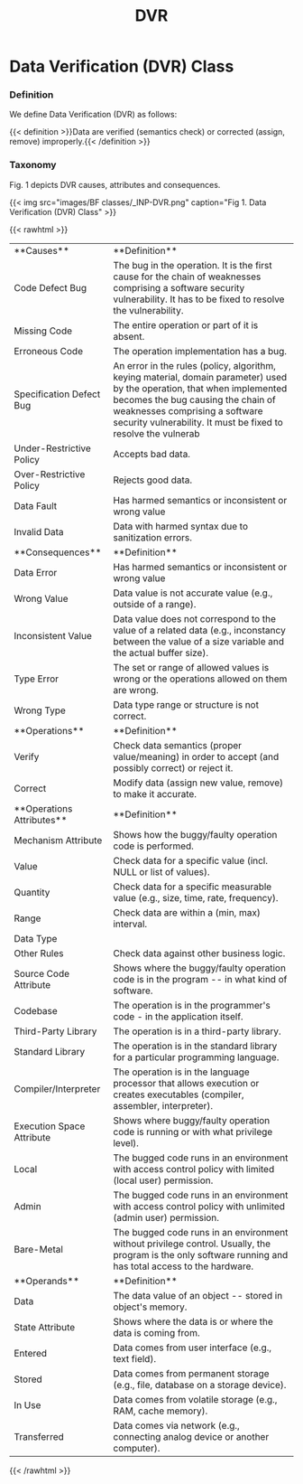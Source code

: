 ﻿---
weight: 3
title: "DVR"
---
# Data Verification (DVR) Class

### Definition

We define Data Verification (DVR) as follows:

{{< definition >}}Data are verified (semantics check) or corrected (assign, remove) improperly.{{< /definition >}}

### Taxonomy

Fig. 1 depicts DVR causes, attributes and consequences.

{{< img src="images/BF classes/_INP-DVR.png" caption="Fig 1. Data Verification (DVR) Class" >}}


{{< rawhtml >}}
<table class="table">
		<tr>
			<td>
				**Causes**
			</td>
	<td>
				**Definition**
			</td>
	</tr>
	<tr>
			<td>Code Defect Bug</td>
	<td>The bug in the operation. It is the first cause for the chain of weaknesses comprising a software security vulnerability. It has to be fixed to resolve the vulnerability.</td>
	</tr>
	<tr>
			<td>Missing Code </td>
	<td>The entire operation or part of it is absent.</td>
	</tr>
	<tr>
			<td>Erroneous Code </td>
	<td>The operation implementation has a bug.</td>
	</tr>
	<tr>
			<td>Specification Defect Bug</td>
	<td>An error in the rules (policy, algorithm, keying material, domain parameter) used by the operation, that when implemented becomes the bug causing the chain of weaknesses comprising a software security vulnerability. It must be fixed to resolve the vulnerab</td>
	</tr>
	<tr>
			<td>Under-Restrictive Policy </td>
	<td>Accepts bad data.</td>
	</tr>
	<tr>
			<td>Over-Restrictive Policy </td>
	<td>Rejects good data.</td>
	</tr>
	<tr>
			<td>Data Fault</td>
	<td>Has harmed semantics or inconsistent or wrong value</td>
	</tr>
	<tr>
			<td>Invalid Data </td>
	<td>Data with harmed syntax due to sanitization errors.</td>
	</tr>
	<tr>
			<td>
				**Consequences**
			</td>
	<td>
				**Definition**
			</td>
	</tr>
	<tr>
			<td>Data Error</td>
	<td>Has harmed semantics or inconsistent or wrong value</td>
	</tr>
	<tr>
			<td>Wrong Value </td>
	<td>Data value is not accurate value (e.g., outside of a range).</td>
	</tr>
	<tr>
			<td>Inconsistent Value </td>
	<td>Data value does not correspond to the value of a related data (e.g., inconstancy between the value of a size variable and the actual buffer size).</td>
	</tr>
	<tr>
			<td>Type Error</td>
	<td>The set or range of allowed values is wrong or the operations allowed on them are wrong.</td>
	</tr>
	<tr>
			<td>Wrong Type </td>
	<td>Data type range or structure is not correct.</td>
	</tr>
	<tr>
			<td>
				**Operations**
			</td>
	<td>
				**Definition**
			</td>
	</tr>
	<tr>
			<td>Verify </td>
	<td>Check data semantics (proper value/meaning) in order to accept (and possibly correct) or reject it.</td>
	</tr>
	<tr>
			<td>Correct </td>
	<td>Modify data (assign new value, remove) to make it accurate.</td>
	</tr>
	<tr>
			<td>
				**Operations Attributes**
			</td>
	<td>
				**Definition**
			</td>
	</tr>
	<tr>
			<td>Mechanism Attribute</td>
	<td>Shows how the buggy/faulty operation code is performed.</td>
	</tr>
	<tr>
			<td>Value </td>
	<td>Check data for a specific value (incl. NULL or list of values).</td>
	</tr>
	<tr>
			<td>Quantity </td>
	<td>Check data for a specific measurable value (e.g., size, time, rate, frequency).</td>
	</tr>
	<tr>
			<td>Range </td>
	<td>Check data are within a (min, max) interval.</td>
	</tr>
	<tr>
			<td>Data Type </td>
	<td></td>
	</tr>
	<tr>
			<td>Other Rules </td>
	<td>Check data against other business logic.</td>
	</tr>
	<tr>
			<td>Source Code Attribute</td>
	<td>Shows where the buggy/faulty operation code is in the program -- in what kind of software.</td>
	</tr>
	<tr>
			<td>Codebase </td>
	<td>The operation is in the programmer's code - in the application itself.</td>
	</tr>
	<tr>
			<td>Third-Party Library </td>
	<td>The operation is in a third-party library.</td>
	</tr>
	<tr>
			<td>Standard Library </td>
	<td>The operation is in the standard library for a particular programming language.</td>
	</tr>
	<tr>
			<td>Compiler/Interpreter </td>
	<td>The operation is in the language processor that allows execution or creates executables (compiler, assembler, interpreter).</td>
	</tr>
	<tr>
			<td>Execution Space Attribute</td>
	<td>Shows where buggy/faulty operation code is running or with what privilege level).</td>
	</tr>
	<tr>
			<td>Local </td>
	<td>The bugged code runs in an environment with access control policy with limited (local user) permission.</td>
	</tr>
	<tr>
			<td>Admin </td>
	<td>The bugged code runs in an environment with access control policy with unlimited (admin user) permission.</td>
	</tr>
	<tr>
			<td>Bare-Metal </td>
	<td>The bugged code runs in an environment without privilege control. Usually, the program is the only software running and has total access to the hardware.</td>
	</tr>
	<tr>
			<td>
				**Operands**
			</td>
	<td>
				**Definition**
			</td>
	</tr>
	<tr>
			<td>Data </td>
	<td>The data value of an object -- stored in object's memory.</td>
	</tr>
	<tr>
			<td>State Attribute</td>
	<td>Shows where the data is or where the data is coming from.</td>
	</tr>
	<tr>
			<td>Entered </td>
	<td>Data comes from user interface (e.g., text field).</td>
	</tr>
	<tr>
			<td>Stored </td>
	<td>Data comes from permanent storage (e.g., file, database on a storage device).</td>
	</tr>
	<tr>
			<td>In Use </td>
	<td>Data comes from volatile storage (e.g., RAM, cache memory).</td>
	</tr>
	<tr>
			<td>Transferred </td>
	<td>Data comes via network (e.g., connecting analog device or another computer).</td>
	</tr>
	
</table>
{{< /rawhtml >}}
	